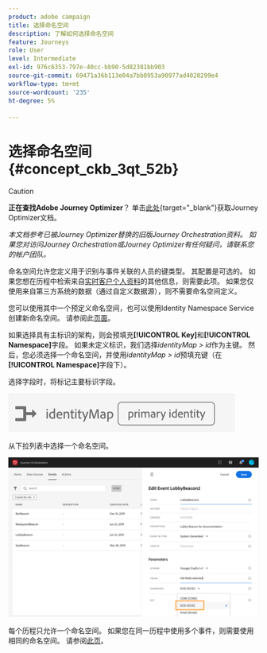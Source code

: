 ```yaml
---
product: adobe campaign
title: 选择命名空间
description: 了解如何选择命名空间
feature: Journeys
role: User
level: Intermediate
exl-id: 976c6353-797e-40cc-bb90-5d82381bb903
source-git-commit: 69471a36b113e04a7bb0953a90977ad4020299e4
workflow-type: tm+mt
source-wordcount: '235'
ht-degree: 5%

---
```


# 选择命名空间 {#concept_ckb_3qt_52b}


>[!CAUTION]
>
>**正在查找Adobe Journey Optimizer**？ 单击[此处](https://experienceleague.adobe.com/zh-hans/docs/journey-optimizer/using/ajo-home){target="_blank"}获取Journey Optimizer文档。
>
>
>_本文档参考已被Journey Optimizer替换的旧版Journey Orchestration资料。 如果您对访问Journey Orchestration或Journey Optimizer有任何疑问，请联系您的帐户团队。_


命名空间允许您定义用于识别与事件关联的人员的键类型。 其配置是可选的。 如果您想在历程中检索来自[实时客户个人资料](https://experienceleague.adobe.com/docs/experience-platform/profile/home.html?lang=zh-Hans)的其他信息，则需要此项。 如果您仅使用来自第三方系统的数据（通过自定义数据源），则不需要命名空间定义。

您可以使用其中一个预定义命名空间，也可以使用Identity Namespace Service创建新命名空间。 请参阅此[页面](https://experienceleague.adobe.com/docs/experience-platform/identity/home.html?lang=zh-Hans)。

如果选择具有主标识的架构，则会预填充&#x200B;**[!UICONTROL Key]**&#x200B;和&#x200B;**[!UICONTROL Namespace]**&#x200B;字段。 如果未定义标识，我们选择&#x200B;_identityMap > id_&#x200B;作为主键。 然后，您必须选择一个命名空间，并使用&#x200B;_identityMap > id_&#x200B;预填充键（在&#x200B;**[!UICONTROL Namespace]**&#x200B;字段下）。

选择字段时，将标记主要标识字段。

![](../assets/primary-identity.png)


从下拉列表中选择一个命名空间。

![](../assets/journey17.png)

每个历程只允许一个命名空间。 如果您在同一历程中使用多个事件，则需要使用相同的命名空间。 请参阅[此页](../building-journeys/journey.md)。
